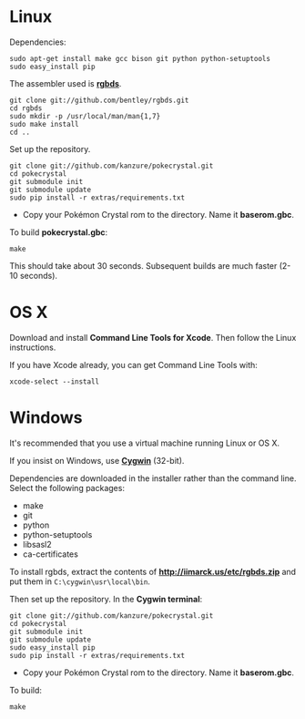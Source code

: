 # Linux

Dependencies:

	sudo apt-get install make gcc bison git python python-setuptools
	sudo easy_install pip

The assembler used is [**rgbds**](https://github.com/bentley/rgbds).

	git clone git://github.com/bentley/rgbds.git
	cd rgbds
	sudo mkdir -p /usr/local/man/man{1,7}
	sudo make install
	cd ..

Set up the repository.

	git clone git://github.com/kanzure/pokecrystal.git
	cd pokecrystal
	git submodule init
	git submodule update
	sudo pip install -r extras/requirements.txt

- Copy your Pokémon Crystal rom to the directory. Name it **baserom.gbc**.

To build **pokecrystal.gbc**:

	make

This should take about 30 seconds.
Subsequent builds are much faster (2-10 seconds).


# OS X

Download and install **Command Line Tools for Xcode**.
Then follow the Linux instructions.

If you have Xcode already, you can get Command Line Tools with:

	xcode-select --install


# Windows

It's recommended that you use a virtual machine running Linux or OS X.

If you insist on Windows, use [**Cygwin**](http://cygwin.com/install.html) (32-bit).

Dependencies are downloaded in the installer rather than the command line.
Select the following packages:
* make
* git
* python
* python-setuptools
* libsasl2
* ca-certificates

To install rgbds, extract the contents of
**http://iimarck.us/etc/rgbds.zip**
and put them in `C:\cygwin\usr\local\bin`.

Then set up the repository. In the **Cygwin terminal**:

	git clone git://github.com/kanzure/pokecrystal.git
	cd pokecrystal
	git submodule init
	git submodule update
	sudo easy_install pip
	sudo pip install -r extras/requirements.txt

- Copy your Pokémon Crystal rom to the directory. Name it **baserom.gbc**.

To build:

	make

